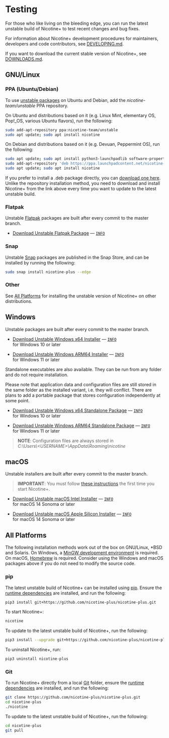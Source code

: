 <!--
  SPDX-FileCopyrightText: 2016-2025 Nicotine+ Contributors
  SPDX-License-Identifier: GPL-3.0-or-later
-->

# Testing

For those who like living on the bleeding edge, you can run the latest unstable
build of Nicotine+ to test recent changes and bug fixes.

For information about Nicotine+ development procedures for maintainers,
developers and code contributors, see [DEVELOPING.md](DEVELOPING.md).

If you want to download the current stable version of Nicotine+, see
[DOWNLOADS.md](DOWNLOADS.md).


## GNU/Linux

### PPA (Ubuntu/Debian)

To use [unstable packages](https://launchpad.net/~nicotine-team/+archive/ubuntu/unstable)
on Ubuntu and Debian, add the *nicotine-team/unstable* PPA repository.

On Ubuntu and distributions based on it (e.g. Linux Mint, elementary OS,
Pop!_OS, various Ubuntu flavors), run the following:

```sh
sudo add-apt-repository ppa:nicotine-team/unstable
sudo apt update; sudo apt install nicotine
```

On Debian and distributions based on it (e.g. Devuan, Peppermint OS), run the
following:

```sh
sudo apt update; sudo apt install python3-launchpadlib software-properties-common
sudo add-apt-repository 'deb https://ppa.launchpadcontent.net/nicotine-team/unstable/ubuntu jammy main'
sudo apt update; sudo apt install nicotine
```

If you prefer to install a .deb package directly, you can [download one here](https://nightly.link/nicotine-plus/nicotine-plus/workflows/packaging/master/debian-package.zip).
Unlike the repository installation method, you need to download and install
Nicotine+ from the link above every time you want to update to the latest
unstable build.

### Flatpak

Unstable [Flatpak](https://www.flatpak.org/setup/) packages are built after
every commit to the master branch.

 - [Download Unstable Flatpak Package](https://nightly.link/nicotine-plus/nicotine-plus/workflows/packaging/master/flatpak-x86_64-package.zip)
    — [`INFO`](https://nightly.link/nicotine-plus/nicotine-plus/workflows/packaging/master/flatpak-x86_64-package)  

### Snap

Unstable [Snap](https://snapcraft.io/docs/installing-snapd) packages are
published in the Snap Store, and can be installed by running the following:

```sh
sudo snap install nicotine-plus --edge
```

### Other

See [All Platforms](#all-platforms) for installing the unstable version of
Nicotine+ on other distributions.


## Windows

Unstable packages are built after every commit to the master branch.

 - [Download Unstable Windows x64 Installer](https://nightly.link/nicotine-plus/nicotine-plus/workflows/packaging/master/windows-x86_64-installer.zip)
    — [`INFO`](https://nightly.link/nicotine-plus/nicotine-plus/workflows/packaging/master/windows-x86_64-installer)  
   for Windows 10 or later

 - [Download Unstable Windows ARM64 Installer](https://nightly.link/nicotine-plus/nicotine-plus/workflows/packaging/master/windows-arm64-installer.zip)
    — [`INFO`](https://nightly.link/nicotine-plus/nicotine-plus/workflows/packaging/master/windows-arm64-installer)  
   for Windows 11 or later

Standalone executables are also available. They can be run from any folder and
do not require installation.

Please note that application data and
configuration files are still stored in the same folder as the installed
variant, i.e. they will conflict. There are plans to add a portable package
that stores configuration independently at some point.

 - [Download Unstable Windows x64 Standalone Package](https://nightly.link/nicotine-plus/nicotine-plus/workflows/packaging/master/windows-x86_64-package.zip)
    — [`INFO`](https://nightly.link/nicotine-plus/nicotine-plus/workflows/packaging/master/windows-x86_64-package)  
   for Windows 10 or later

 - [Download Unstable Windows ARM64 Standalone Package](https://nightly.link/nicotine-plus/nicotine-plus/workflows/packaging/master/windows-arm64-package.zip)
    — [`INFO`](https://nightly.link/nicotine-plus/nicotine-plus/workflows/packaging/master/windows-arm64-package)  
   for Windows 11 or later

> **NOTE**: Configuration files are always stored in  
> *C:\Users\\<USERNAME\>\AppData\Roaming\nicotine*

## macOS

Unstable installers are built after every commit to the master branch.

> **IMPORTANT**: You must follow [these instructions](https://support.apple.com/guide/mac-help/open-a-mac-app-from-an-unidentified-developer-mh40616/mac)
> the first time you start Nicotine+.

 - [Download Unstable macOS Intel Installer](https://nightly.link/nicotine-plus/nicotine-plus/workflows/packaging/master/macos-x86_64-installer.zip)
    — [`INFO`](https://nightly.link/nicotine-plus/nicotine-plus/workflows/packaging/master/macos-x86_64-installer)  
   for macOS 14 Sonoma or later

 - [Download Unstable macOS Apple Silicon Installer](https://nightly.link/nicotine-plus/nicotine-plus/workflows/packaging/master/macos-arm64-installer.zip)
    — [`INFO`](https://nightly.link/nicotine-plus/nicotine-plus/workflows/packaging/master/macos-arm64-installer)  
   for macOS 14 Sonoma or later


## All Platforms

The following installation methods work out of the box on GNU/Linux, *BSD and
Solaris. On Windows, a [MinGW development environment](PACKAGING.md#windows) is
required. On macOS, [Homebrew](PACKAGING.md#macos) is required. Consider using
the Windows and macOS packages above if you do not need to modify the source
code.

### pip

The latest unstable build of Nicotine+ can be installed using
[pip](https://pip.pypa.io/). Ensure the [runtime dependencies](DEPENDENCIES.md)
are installed, and run the following:

```sh
pip3 install git+https://github.com/nicotine-plus/nicotine-plus.git
```

To start Nicotine+:

```sh
nicotine
```

To update to the latest unstable build of Nicotine+, run the following:

```sh
pip3 install --upgrade git+https://github.com/nicotine-plus/nicotine-plus.git
```

To uninstall Nicotine+, run:

```sh
pip3 uninstall nicotine-plus
```

### Git

To run Nicotine+ directly from a local [Git](https://git-scm.com/) folder,
ensure the [runtime dependencies](DEPENDENCIES.md) are installed, and run the
following:

```sh
git clone https://github.com/nicotine-plus/nicotine-plus.git
cd nicotine-plus
./nicotine
```

To update to the latest unstable build of Nicotine+, run the following:

```sh
cd nicotine-plus
git pull
```
